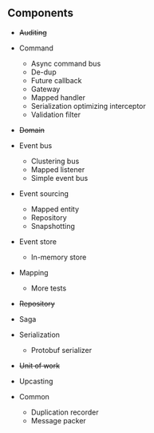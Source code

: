 ## Components

- ~~Auditing~~
- Command

  - Async command bus
  - De-dup
  - Future callback
  - Gateway
  - Mapped handler
  - Serialization optimizing interceptor
  - Validation filter

- ~~Domain~~
- Event bus

  - Clustering bus
  - Mapped listener
  - Simple event bus

- Event sourcing

  - Mapped entity
  - Repository
  - Snapshotting

- Event store

  - In-memory store

- Mapping

  - More tests

- ~~Repository~~
- Saga
- Serialization

  - Protobuf serializer

- ~~Unit of work~~
- Upcasting

- Common

  - Duplication recorder
  - Message packer

